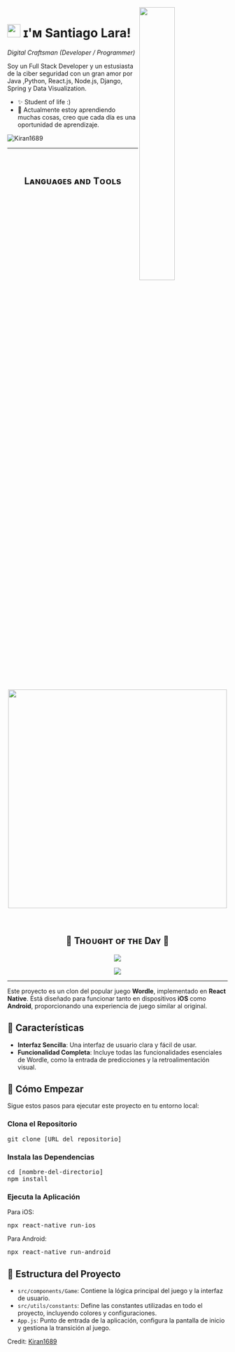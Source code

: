 

<!--Night Owl image-->
<div>
  <img align="right" width="40%" src="https://owlbertsio-resized.s3.amazonaws.com/Popper.psd.full.png">
</div>

<!--Header Name-->
# <img src="https://emojis.slackmojis.com/emojis/images/1531849430/4246/blob-sunglasses.gif?1531849430" width="30"/> ɪ'ᴍ Santiago Lara! 
*Digital Craftsman (Developer / Programmer)*
<br /> 

<!--Start Intro-->               
<p align="left">Soy un Full Stack Developer y un estusiasta de la ciber seguridad con un gran amor por Java ,Python, React.js, Node.js, Django, Spring y Data Visualization. </p>

- ✨ Student of life :)
- 🌱 Actualmente estoy aprendiendo muchas cosas, creo que cada día es una oportunidad de aprendizaje.
<!--End Intro-->

<!--Profile Count Badge-->
<p align="left">
  <img src="https://komarev.com/ghpvc/?username=Kiran1689&label=Profile%20views&color=770677&style=for-the-badge&logo=star" alt="Kiran1689" style="padding-right:20px;" />
</p>

---
<br />

<!--Languages and Tools Section-->       
<h2 align="center">Lᴀɴɢᴜᴀɢᴇs ᴀɴᴅ Tᴏᴏʟs</h2> 
<p align="center">
<img width="500px"  src="https://skillicons.dev/icons?i=py,java,js,html,css,react,nodejs,express,django,md,solidity,postgres,mongo,git,vscode,docker,aws,postman,supabase,linux&perline=10"  />
</p>
<br />



<!--Dynamic Quote card updated everyday at 12 PM--> 
<h2 align="center">🌟 Tʜᴏᴜɢʜᴛ ᴏғ ᴛʜᴇ Dᴀʏ 🌟</h2>

<!--STARTS_HERE_QUOTE_CARD-->
<p align="center">
    <img src="https://readme-daily-quotes.vercel.app/api?author=Yanni&quote=Music%20is%20like%20creating%20an%20emotional%20painting.%20The%20sounds%20are%20the%20colors.&theme=dark&bg_color=011627&author_color=ffeb95">
</p>
<!--ENDS_HERE_QUOTE_CARD-->



<!--Footer--> 
<p align="center">
  <img src="https://capsule-render.vercel.app/api?type=waving&color=gradient&height=65&section=footer"/>
</p>

------


<p>Este proyecto es un clon del popular juego <strong>Wordle</strong>, implementado en <strong>React Native</strong>. Está diseñado para funcionar tanto en dispositivos <strong>iOS</strong> como <strong>Android</strong>, proporcionando una experiencia de juego similar al original.</p>

<h2>🌟 Características</h2>
<ul>
  <li><strong>Interfaz Sencilla</strong>: Una interfaz de usuario clara y fácil de usar.</li>
  <li><strong>Funcionalidad Completa</strong>: Incluye todas las funcionalidades esenciales de Wordle, como la entrada de predicciones y la retroalimentación visual.</li>
</ul>

<h2>🚀 Cómo Empezar</h2>
<p class="info">Sigue estos pasos para ejecutar este proyecto en tu entorno local:</p>

<h3>Clona el Repositorio</h3>
<pre>git clone [URL del repositorio]</pre>

<h3>Instala las Dependencias</h3>
<pre>cd [nombre-del-directorio]<br>npm install</pre>

<h3>Ejecuta la Aplicación</h3>
<p>Para iOS:</p>
<pre>npx react-native run-ios</pre>
<p>Para Android:</p>
<pre>npx react-native run-android</pre>

<h2>📁 Estructura del Proyecto</h2>
<ul>
  <li><code>src/components/Game</code>: Contiene la lógica principal del juego y la interfaz de usuario.</li>
  <li><code>src/utils/constants</code>: Define las constantes utilizadas en todo el proyecto, incluyendo colores y configuraciones.</li>
  <li><code>App.js</code>: Punto de entrada de la aplicación, configura la pantalla de inicio y gestiona la transición al juego.</li>
</ul>


Credit: [Kiran1689](https://github.com/Kiran1689)
